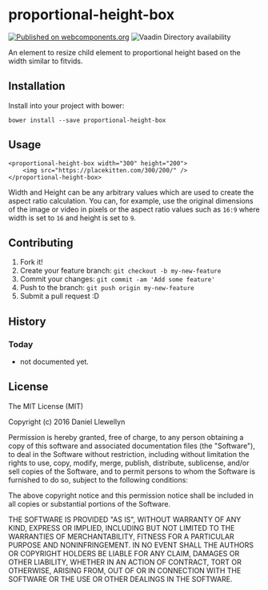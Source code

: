 # proportional-height-box

[![Published on webcomponents.org](https://img.shields.io/badge/webcomponents.org-published-blue.svg?style=flat-square)](https://beta.webcomponents.org/element/diddledan/proportional-height-box)
![Vaadin Directory availability](https://img.shields.io/badge/Vaadin%20Directory-available-green.svg?style=flat-square&colorB=00b4f0&link=https://vaadin.com/directory)

An element to resize child element to proportional height based on the width similar to fitvids.

## Installation

Install into your project with bower:

`bower install --save proportional-height-box`

## Usage

<!--
```
<custom-element-demo>
    <template>
        <link rel="import" href="proportional-height-box.html">
        <proportional-height-box width="300" height="200">
            <img src="https://placekitten.com/300/200/" />
        </proportional-height-box>
    </template>
</custom-element-demo>
```
-->
```
<proportional-height-box width="300" height="200">
    <img src="https://placekitten.com/300/200/" />
</proportional-height-box>
```

Width and Height can be any arbitrary values which are used to
create the aspect ratio calculation. You can, for example, use
the original dimensions of the image or video in pixels or the
aspect ratio values such as `16:9` where width is set to `16` and
height is set to `9`.

## Contributing

1. Fork it!
2. Create your feature branch: `git checkout -b my-new-feature`
3. Commit your changes: `git commit -am 'Add some feature'`
4. Push to the branch: `git push origin my-new-feature`
5. Submit a pull request :D

## History

### Today
* not documented yet.

## License

The MIT License (MIT)

Copyright (c) 2016 Daniel Llewellyn

Permission is hereby granted, free of charge, to any person obtaining a copy of
this software and associated documentation files (the "Software"), to deal in
the Software without restriction, including without limitation the rights to
use, copy, modify, merge, publish, distribute, sublicense, and/or sell copies of
the Software, and to permit persons to whom the Software is furnished to do so,
subject to the following conditions:

The above copyright notice and this permission notice shall be included in all
copies or substantial portions of the Software.

THE SOFTWARE IS PROVIDED "AS IS", WITHOUT WARRANTY OF ANY KIND, EXPRESS OR
IMPLIED, INCLUDING BUT NOT LIMITED TO THE WARRANTIES OF MERCHANTABILITY, FITNESS
FOR A PARTICULAR PURPOSE AND NONINFRINGEMENT. IN NO EVENT SHALL THE AUTHORS OR
COPYRIGHT HOLDERS BE LIABLE FOR ANY CLAIM, DAMAGES OR OTHER LIABILITY, WHETHER
IN AN ACTION OF CONTRACT, TORT OR OTHERWISE, ARISING FROM, OUT OF OR IN
CONNECTION WITH THE SOFTWARE OR THE USE OR OTHER DEALINGS IN THE SOFTWARE.
